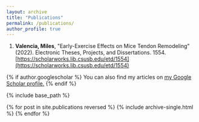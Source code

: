 ```yaml
---
layout: archive
title: "Publications"
permalink: /publications/
author_profile: true
---
```

1. **Valencia, Miles**, "Early-Exercise Effects on Mice Tendon Remodeling" (2022). Electronic Theses, Projects, and Dissertations. 1554. [https://scholarworks.lib.csusb.edu/etd/1554](https://scholarworks.lib.csusb.edu/etd/1554)

{% if author.googlescholar %}
  You can also find my articles on <u><a href="{{author.googlescholar}}">my Google Scholar profile</a>.</u>
{% endif %}

{% include base_path %}

{% for post in site.publications reversed %}
  {% include archive-single.html %}
{% endfor %}
